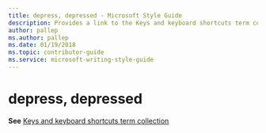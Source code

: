 ```yaml
---
title: depress, depressed - Microsoft Style Guide
description: Provides a link to the Keys and keyboard shortcuts term collection topic as it pertains to the terms 'depress' and 'depressed'.
author: pallep
ms.author: pallep
ms.date: 01/19/2018
ms.topic: contributor-guide
ms.service: microsoft-writing-style-guide
---
```


# depress, depressed

**See** [Keys and keyboard shortcuts term collection](~/a-z-word-list-term-collections/term-collections/keys-keyboard-shortcuts.md)
